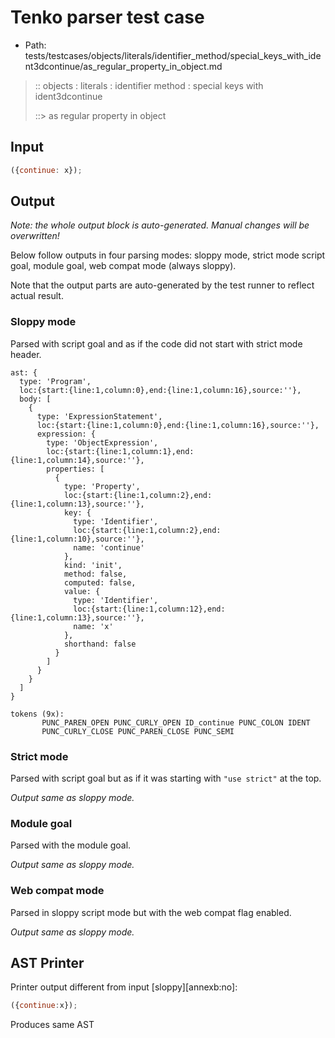 # Tenko parser test case

- Path: tests/testcases/objects/literals/identifier_method/special_keys_with_ident3dcontinue/as_regular_property_in_object.md

> :: objects : literals : identifier method : special keys with ident3dcontinue
>
> ::> as regular property in object

## Input

`````js
({continue: x});
`````

## Output

_Note: the whole output block is auto-generated. Manual changes will be overwritten!_

Below follow outputs in four parsing modes: sloppy mode, strict mode script goal, module goal, web compat mode (always sloppy).

Note that the output parts are auto-generated by the test runner to reflect actual result.

### Sloppy mode

Parsed with script goal and as if the code did not start with strict mode header.

`````
ast: {
  type: 'Program',
  loc:{start:{line:1,column:0},end:{line:1,column:16},source:''},
  body: [
    {
      type: 'ExpressionStatement',
      loc:{start:{line:1,column:0},end:{line:1,column:16},source:''},
      expression: {
        type: 'ObjectExpression',
        loc:{start:{line:1,column:1},end:{line:1,column:14},source:''},
        properties: [
          {
            type: 'Property',
            loc:{start:{line:1,column:2},end:{line:1,column:13},source:''},
            key: {
              type: 'Identifier',
              loc:{start:{line:1,column:2},end:{line:1,column:10},source:''},
              name: 'continue'
            },
            kind: 'init',
            method: false,
            computed: false,
            value: {
              type: 'Identifier',
              loc:{start:{line:1,column:12},end:{line:1,column:13},source:''},
              name: 'x'
            },
            shorthand: false
          }
        ]
      }
    }
  ]
}

tokens (9x):
       PUNC_PAREN_OPEN PUNC_CURLY_OPEN ID_continue PUNC_COLON IDENT
       PUNC_CURLY_CLOSE PUNC_PAREN_CLOSE PUNC_SEMI
`````

### Strict mode

Parsed with script goal but as if it was starting with `"use strict"` at the top.

_Output same as sloppy mode._

### Module goal

Parsed with the module goal.

_Output same as sloppy mode._

### Web compat mode

Parsed in sloppy script mode but with the web compat flag enabled.

_Output same as sloppy mode._

## AST Printer

Printer output different from input [sloppy][annexb:no]:

````js
({continue:x});
````

Produces same AST
